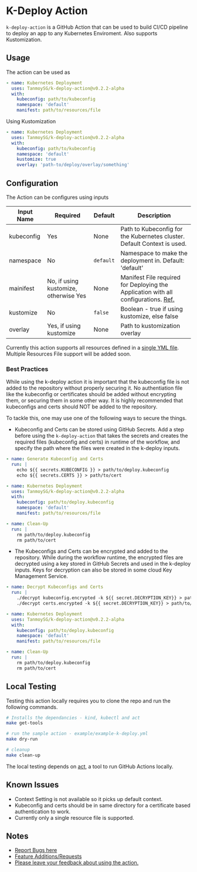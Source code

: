 # K-Deploy Action

`k-deploy-action` is a GitHub Action that can be used to build CI/CD pipeline to deploy an app to any Kubernetes Enviroment. Also supports Kustomization.

## Usage

The action can be used as

```yaml
- name: Kubernetes Deployment
  uses: TanmoySG/k-deploy-action@v0.2.2-alpha
  with:
    kubeconfig: path/to/kubeconfig
    namespace: 'default'
    manifest: path/to/resources/file
```

Using Kustomization

```yaml
- name: Kubernetes Deployment
  uses: TanmoySG/k-deploy-action@v0.2.2-alpha
  with:
    kubeconfig: path/to/kubeconfig
    namespace: 'default'
    kustomize: true
    overlay: 'path-to/deploy/overlay/something'
```

## Configuration

The Action can be configures using inputs

| Input Name | Required | Default | Description |
| ---------- | -------- | ------- | ----------- |
| kubeconfig | Yes      | None | Path to Kubeconfig for the Kubernetes cluster. Default Context is used. |
| namespace  | No       | `default` |Namespace to make the deployment in. Default: 'default' |
| mainifest  | No, if using kustomize, otherwise Yes  | None | Manifest File required for Deploying the Application with all configurations. [Ref.](https://kubernetes.io/docs/concepts/cluster-administration/manage-deployment/) |
| kustomize  | No | `false` | Boolean - true if using kustomize, else false |
| overlay    | Yes, if using kustomize | None | Path to kustomization overlay |

Currently this action supports all resources defined in a [single YML file](https://kubernetes.io/docs/concepts/cluster-administration/manage-deployment/). Multiple Resources File support will be added soon.

### Best Practices

While using the k-deploy action it is important that the kubeconfig file is not added to the repository without properly securing it. No authentiation file like the kubeconfig or certificates should be added without encrypting them, or securing them in some other way. It is highly recommended that kubeconfigs and certs should NOT be added to the repository.

To tackle this, one may use one of the following ways to secure the things.

- Kubeconfig and Certs can be stored using GitHub Secrets. Add a step before using the `k-deploy-action` that takes the secrets and creates the required files (kubeconfig and certs) in runtime of the workflow, and specify the path where the files were created in the k-deploy inputs.

```yml
- name: Generate Kubeconfig and Certs
  run: |
    echo ${{ secrets.KUBECONFIG }} > path/to/deploy.kubeconfig
    echo ${{ secrets.CERTS }} > path/to/cert

- name: Kubernetes Deployment
  uses: TanmoySG/k-deploy-action@v0.2.2-alpha
  with:
    kubeconfig: path/to/deploy.kubeconfig
    namespace: 'default'
    manifest: path/to/resources/file

- name: Clean-Up
  run: |
    rm path/to/deploy.kubeconfig
    rm path/to/cert
```

- The Kubeconfigs and Certs can be encrypted and added to the repository. While during the workflow runtime, the encrypted files are decrypted using a key stored in GitHub Secrets and used in the k-deploy inputs. Keys for decryption can also be stored in some cloud Key Management Service.

```yml
- name: Decrypt Kubeconfigs and Certs
  run: |
    ./decrypt kubeconfig.encrypted -k ${{ secret.DECRYPTION_KEY}} > path/to/deploy.kubeconfig
    ./decrypt certs.encrypted -k ${{ secret.DECRYPTION_KEY}} > path/to/cert

- name: Kubernetes Deployment
  uses: TanmoySG/k-deploy-action@v0.2.2-alpha
  with:
    kubeconfig: path/to/deploy.kubeconfig
    namespace: 'default'
    manifest: path/to/resources/file

- name: Clean-Up
  run: |
    rm path/to/deploy.kubeconfig
    rm path/to/cert
```

## Local Testing

Testing this action locally requires you to clone the repo and run the following commands.
```sh
# Installs the dependancies - kind, kubectl and act
make get-tools

# run the sample action - example/example-k-deploy.yml
make dry-run

# cleanup
make clean-up
```

The local testing depends on [act](https://github.com/nektos/act), a tool to run GitHub Actions locally.

## Known Issues

- Context Setting is not available so it picks up default context.
- Kubeconfig and certs should be in same directory for a certificate based authentication to work.
- Currently only a single resource file is supported.

## Notes

- [Report Bugs here](https://github.com/TanmoySG/k-deploy-action/issues/new?assignees=&labels=bug&template=bug_report.md&title=%5BBug+Fix%5D)
- [Feature Additions/Requests](https://github.com/TanmoySG/k-deploy-action/issues/new?assignees=TanmoySG&labels=enhancement&template=feature-development.md&title=%5BFeature%5D)
- [Please leave your feedback about using the action.](https://github.com/TanmoySG/k-deploy-action/issues/new?assignees=&labels=&template=feedback.md&title=%5BFeedback%5D)
